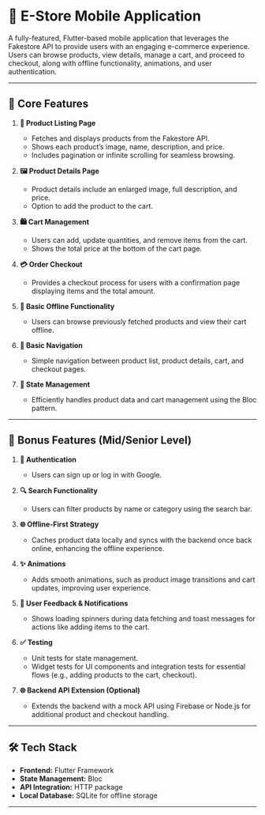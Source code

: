 # 🛒 E-Store Mobile Application

A fully-featured, Flutter-based mobile application that leverages the Fakestore API to provide users with an engaging e-commerce experience. Users can browse products, view details, manage a cart, and proceed to checkout, along with offline functionality, animations, and user authentication.

---

## 🎯 Core Features

1. **📜 Product Listing Page**
   - Fetches and displays products from the Fakestore API.
   - Shows each product’s image, name, description, and price.
   - Includes pagination or infinite scrolling for seamless browsing.

2. **🖼️ Product Details Page**
   - Product details include an enlarged image, full description, and price.
   - Option to add the product to the cart.

3. **🛍️ Cart Management**
   - Users can add, update quantities, and remove items from the cart.
   - Shows the total price at the bottom of the cart page.

4. **💳 Order Checkout**
   - Provides a checkout process for users with a confirmation page displaying items and the total amount.

5. **📴 Basic Offline Functionality**
   - Users can browse previously fetched products and view their cart offline.

6. **🧭 Basic Navigation**
   - Simple navigation between product list, product details, cart, and checkout pages.

7. **🔄 State Management**
   - Efficiently handles product data and cart management using the Bloc pattern.

---

## 🚀 Bonus Features (Mid/Senior Level)

1. **🔐 Authentication**
   - Users can sign up or log in with Google.

2. **🔍 Search Functionality**
   - Users can filter products by name or category using the search bar.

3. **🌐 Offline-First Strategy**
   - Caches product data locally and syncs with the backend once back online, enhancing the offline experience.

4. **✨ Animations**
   - Adds smooth animations, such as product image transitions and cart updates, improving user experience.

5. **📲 User Feedback & Notifications**
   - Shows loading spinners during data fetching and toast messages for actions like adding items to the cart.

6. **✅ Testing**
   - Unit tests for state management.
   - Widget tests for UI components and integration tests for essential flows (e.g., adding products to the cart, checkout).

7. **🌐 Backend API Extension (Optional)**
   - Extends the backend with a mock API using Firebase or Node.js for additional product and checkout handling.

---

## 🛠 Tech Stack

- **Frontend:** Flutter Framework
- **State Management:** Bloc
- **API Integration:** HTTP package
- **Local Database:** SQLite for offline storage

---